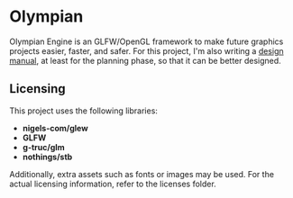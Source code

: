 # Olympian
Olympian Engine is an GLFW/OpenGL framework to make future graphics projects easier, faster, and safer. For this project, I'm also writing a [design manual](https://docs.google.com/document/d/186rgx-V7eJ7qQJLzzKFEDsNHN2lNX5ptwvy6lPVgLIU/edit?usp=sharing), at least for the planning phase, so that it can be better designed.

## Licensing
This project uses the following libraries:

- **nigels-com/glew**
- **GLFW**
- **g-truc/glm**
- **nothings/stb**

Additionally, extra assets such as fonts or images may be used.
For the actual licensing information, refer to the licenses folder.
